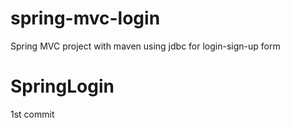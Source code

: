 # spring-mvc-login
Spring MVC project with maven using jdbc for login-sign-up form
# SpringLogin

1st commit
